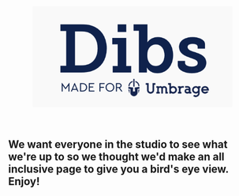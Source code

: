 <p align="center"> 
  <img src="dibs.png">
</p>

</br>

## We want everyone in the studio to see what we're up to so we thought we'd make an all inclusive page to give you a bird's eye view. Enjoy!
